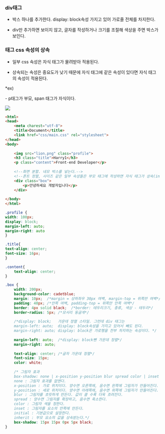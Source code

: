 ### div태그

* 박스 하나를 추가한다. display: block속성 가지고 있어 가로줄 전체를 차지한다.

* div만 추가하면 보이지 않고, 글자를 작성하거나 크기를 조절해 색상을 주면 박스가 보인다.

### 태그 css 속성의 상속

* 일부 css 속성은 자식 태그가 물려받아 적용된다.

* 상속되는 속성은 중요도가 낮기 때문에 자식 태그에 같은 속성이 있다면 자식 태그의 속성이 적용된다. 

*ex) <p><span></span></p> - p태그가 부모, span 태그가 자식이다.

<img src="div태그">

```html
<html>
<head>
    <meta charest="utf-8">
    <title>Document</title>
    <link href="css/main.css" rel="stylesheet">
</head>
<body>
    
    <img src="lion.png" class="profile">
    <h3 class="title">Harry1</h3>
    <p class="content">Front-end Developer</p>
    
    <!--화면 분할. 네모 박스를 넣는다.-->
    <!--폰트 정렬, 사이즈 같은 일부 속성들은 부모 태그에 작성하면 자식 태그가 상속(interit)받는다. -->
    <div class="box">
        <p>안녕하세요 개발자입니다</p>
    </div>
    
</body>
</html>
```

```css
.profile {
width: 100px; 
display: block; 
margin-left: auto; 
margin-right: auto
}

.title{
text-align: center; 
font-size: 16px;
}

.content{
    text-align: center;
}

.box {
    width: 200px;
    background-color: cadetblue;
    margin: 10px;  /*margin = 상하좌우 30px 여백, margin-top = 위쪽만 여백*/ 
    padding: 40px; /*안쪽 여백, padding-top = 위쪽만 안쪽 여백*/
    border: 4px solid black;  /*border: 테두리크기, 종류, 색상 - 테두리*/ 
    border-radius: 5px; /*모서리 둥글게*/
    
    /*display: block;   가운데 정렬 스타일. 그런데 div 태그는
    margin-left: auto;  display: block속성을 가지고 있어서 빼도 된다.
    margin-right: auto; display: block은 가로행을 전부 차지하는 속성이다. */
    
    margin-left: auto;  /*display: block뺀 가운데 정렬*/
    margin-right: auto;
    
    text-align: center; /*글자 가운데 정렬*/
    font-size: 15px;
    color: white;
    
    /* 그림자 효과
    box-shadow: none | x-position y-position blur spread color | inset | initial | inherit
    none : 그림자 효과를 없앤다.
    x-position : 가로 위치이다. 양수면 오른쪽에, 음수면 왼쪽에 그림자가 만들어진다. (필수)
    y-position : 세로 위치이다. 양수면 아래쪽에, 음수면 위쪽에 그림자가 만들어진다. (필수)
    blur : 그림자를 흐릿하게 만든다. 값이 클 수록 더욱 흐려진다.
    spread : 양수면 그림자를 확장하고, 음수면 축소한다.
    color : 그림자 색을 정한다.
    inset : 그림자를 요소의 안쪽에 만든다.
    initial : 기본값으로 설정한다.
    inherit : 부모 요소의 값을 상속받는다.*/
    box-shadow: 15px 15px 0px 5px black;
}
```
